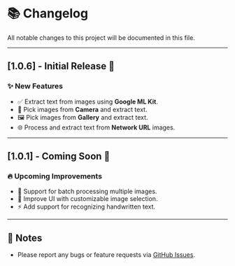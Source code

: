 # 📚 Changelog

All notable changes to this project will be documented in this file.

---

## [1.0.6] - Initial Release 🎉

### ✨ New Features
- ✅ Extract text from images using **Google ML Kit**.
- 📸 Pick images from **Camera** and extract text.
- 🖼️ Pick images from **Gallery** and extract text.
- 🌐 Process and extract text from **Network URL** images.

---

## [1.0.1] - Coming Soon 🚀

### 🔥 Upcoming Improvements
- 📝 Support for batch processing multiple images.
- 🎨 Improve UI with customizable image selection.
- ⚡ Add support for recognizing handwritten text.

---

## 📢 Notes
- Please report any bugs or feature requests via [GitHub Issues](https://github.com/VenuNeosoft/image_to_text_mlkit.git/issues).
